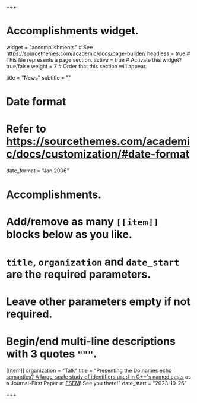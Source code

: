+++
# Accomplishments widget.
widget = "accomplishments"  # See https://sourcethemes.com/academic/docs/page-builder/
headless = true  # This file represents a page section.
active = true  # Activate this widget? true/false
weight = 7  # Order that this section will appear.

title = "News"
subtitle = ""

# Date format
#   Refer to https://sourcethemes.com/academic/docs/customization/#date-format
date_format = "Jan 2006"

# Accomplishments.
#   Add/remove as many `[[item]]` blocks below as you like.
#   `title`, `organization` and `date_start` are the required parameters.
#   Leave other parameters empty if not required.
#   Begin/end multi-line descriptions with 3 quotes `"""`.

[[item]]
  organization = "Talk"
  title = "Presenting the [Do names echo semantics? A large-scale study of identifiers used in C++'s named casts](https://doi.org/10.1016/j.jss.2023.111693) as a Journal-First Paper at [ESEM](https://conf.researchr.org/details/esem-2023/esem-2023-journal-first/13/Do-names-echo-semantics-A-large-scale-study-of-identifiers-used-in-C-s-named-casts)! See you there!"
  date_start = "2023-10-26"


+++
